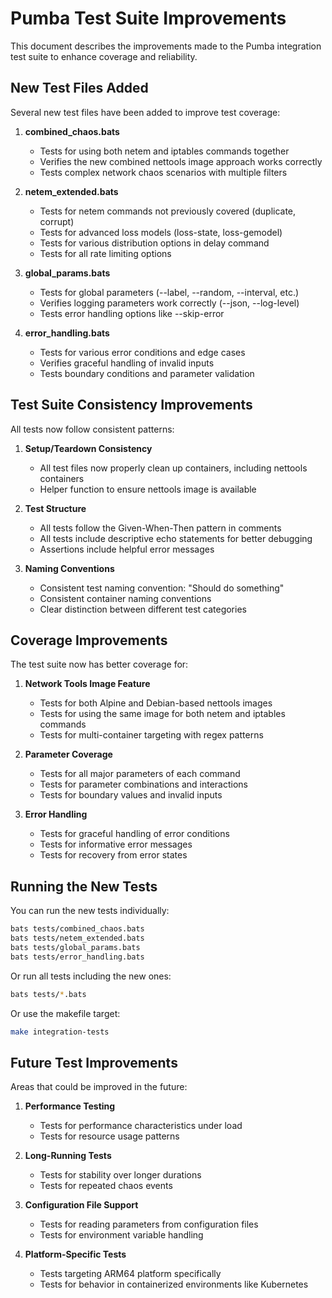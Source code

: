 # Pumba Test Suite Improvements

This document describes the improvements made to the Pumba integration test suite to enhance coverage and reliability.

## New Test Files Added

Several new test files have been added to improve test coverage:

1. **combined_chaos.bats**
   - Tests for using both netem and iptables commands together
   - Verifies the new combined nettools image approach works correctly
   - Tests complex network chaos scenarios with multiple filters

2. **netem_extended.bats**
   - Tests for netem commands not previously covered (duplicate, corrupt)
   - Tests for advanced loss models (loss-state, loss-gemodel)
   - Tests for various distribution options in delay command
   - Tests for all rate limiting options

3. **global_params.bats**
   - Tests for global parameters (--label, --random, --interval, etc.)
   - Verifies logging parameters work correctly (--json, --log-level)
   - Tests error handling options like --skip-error

4. **error_handling.bats**
   - Tests for various error conditions and edge cases
   - Verifies graceful handling of invalid inputs
   - Tests boundary conditions and parameter validation

## Test Suite Consistency Improvements

All tests now follow consistent patterns:

1. **Setup/Teardown Consistency**
   - All test files now properly clean up containers, including nettools containers
   - Helper function to ensure nettools image is available

2. **Test Structure**
   - All tests follow the Given-When-Then pattern in comments
   - All tests include descriptive echo statements for better debugging
   - Assertions include helpful error messages

3. **Naming Conventions**
   - Consistent test naming convention: "Should do something"
   - Consistent container naming conventions
   - Clear distinction between different test categories

## Coverage Improvements

The test suite now has better coverage for:

1. **Network Tools Image Feature**
   - Tests for both Alpine and Debian-based nettools images
   - Tests for using the same image for both netem and iptables commands
   - Tests for multi-container targeting with regex patterns

2. **Parameter Coverage**
   - Tests for all major parameters of each command
   - Tests for parameter combinations and interactions
   - Tests for boundary values and invalid inputs

3. **Error Handling**
   - Tests for graceful handling of error conditions
   - Tests for informative error messages
   - Tests for recovery from error states

## Running the New Tests

You can run the new tests individually:

```bash
bats tests/combined_chaos.bats
bats tests/netem_extended.bats
bats tests/global_params.bats
bats tests/error_handling.bats
```

Or run all tests including the new ones:

```bash
bats tests/*.bats
```

Or use the makefile target:

```bash
make integration-tests
```

## Future Test Improvements

Areas that could be improved in the future:

1. **Performance Testing**
   - Tests for performance characteristics under load
   - Tests for resource usage patterns

2. **Long-Running Tests**
   - Tests for stability over longer durations
   - Tests for repeated chaos events

3. **Configuration File Support**
   - Tests for reading parameters from configuration files
   - Tests for environment variable handling

4. **Platform-Specific Tests**
   - Tests targeting ARM64 platform specifically
   - Tests for behavior in containerized environments like Kubernetes